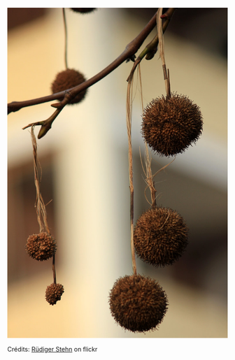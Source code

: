 ![Basile](/images/2021-11-21.jpg)

Crédits: [Rüdiger Stehn](https://www.flickr.com/people/rstehn/) on flickr